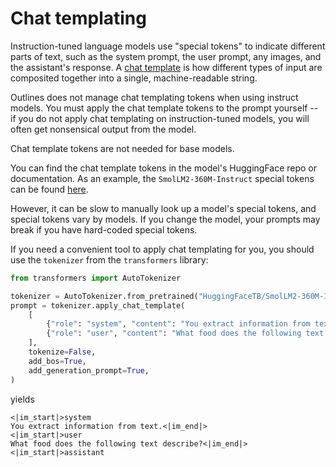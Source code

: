 # Chat templating

Instruction-tuned language models use "special tokens" to indicate different parts of text, such as the system prompt, the user prompt, any images, and the assistant's response. A [chat template](https://huggingface.co/docs/transformers/main/en/chat_templating) is how different types of input are composited together into a single, machine-readable string.

Outlines does not manage chat templating tokens when using instruct models. You must apply the chat template tokens to the prompt yourself -- if you do not apply chat templating on instruction-tuned models, you will often get nonsensical output from the model.

Chat template tokens are not needed for base models.

You can find the chat template tokens in the model's HuggingFace repo or documentation. As an example, the `SmolLM2-360M-Instruct` special tokens can be found [here](https://huggingface.co/HuggingFaceTB/SmolLM2-360M-Instruct/blob/main/special_tokens_map.json).

However, it can be slow to manually look up a model's special tokens, and special tokens vary by models. If you change the model, your prompts may break if you have hard-coded special tokens.

If you need a convenient tool to apply chat templating for you, you should use the `tokenizer` from the `transformers` library:

```python
from transformers import AutoTokenizer

tokenizer = AutoTokenizer.from_pretrained("HuggingFaceTB/SmolLM2-360M-Instruct")
prompt = tokenizer.apply_chat_template(
    [
        {"role": "system", "content": "You extract information from text."},
        {"role": "user", "content": "What food does the following text describe?"},
    ],
    tokenize=False,
    add_bos=True,
    add_generation_prompt=True,
)
```

yields

```
<|im_start|>system
You extract information from text.<|im_end|>
<|im_start|>user
What food does the following text describe?<|im_end|>
<|im_start|>assistant
```
